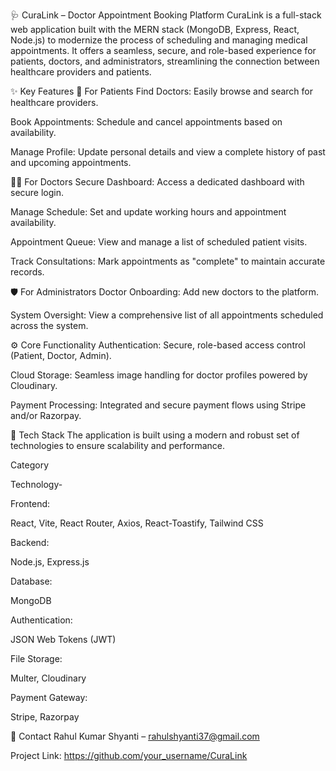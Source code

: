 🩺 CuraLink – Doctor Appointment Booking Platform
CuraLink is a full-stack web application built with the MERN stack (MongoDB, Express, React, Node.js) to modernize the process of scheduling and managing medical appointments. It offers a seamless, secure, and role-based experience for patients, doctors, and administrators, streamlining the connection between healthcare providers and patients.

✨ Key Features
👤 For Patients
Find Doctors: Easily browse and search for healthcare providers.

Book Appointments: Schedule and cancel appointments based on availability.

Manage Profile: Update personal details and view a complete history of past and upcoming appointments.

🧑‍⚕️ For Doctors
Secure Dashboard: Access a dedicated dashboard with secure login.

Manage Schedule: Set and update working hours and appointment availability.

Appointment Queue: View and manage a list of scheduled patient visits.

Track Consultations: Mark appointments as "complete" to maintain accurate records.

🛡️ For Administrators
Doctor Onboarding: Add new doctors to the platform.

System Oversight: View a comprehensive list of all appointments scheduled across the system.

⚙️ Core Functionality
Authentication: Secure, role-based access control (Patient, Doctor, Admin).

Cloud Storage: Seamless image handling for doctor profiles powered by Cloudinary.

Payment Processing: Integrated and secure payment flows using Stripe and/or Razorpay.

🧰 Tech Stack
The application is built using a modern and robust set of technologies to ensure scalability and performance.

Category

Technology-

Frontend:

React, Vite, React Router, Axios, React-Toastify, Tailwind CSS

Backend:

Node.js, Express.js

Database:

MongoDB

Authentication:

JSON Web Tokens (JWT)

File Storage:

Multer, Cloudinary

Payment Gateway:

Stripe, Razorpay

📧 Contact
Rahul Kumar Shyanti – rahulshyanti37@gmail.com

Project Link: https://github.com/your_username/CuraLink